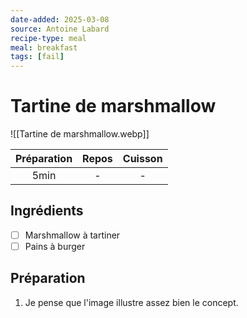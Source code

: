 ```yaml
---
date-added: 2025-03-08
source: Antoine Labard
recipe-type: meal
meal: breakfast
tags: [fail]
---
```


# Tartine de marshmallow

![[Tartine de marshmallow.webp]]

| Préparation | Repos | Cuisson |
|:-----------:|:-----:|:-------:|
|    5min     |   -   |    -    |

## Ingrédients

- [ ] Marshmallow à tartiner
- [ ] Pains à burger

## Préparation

1. Je pense que l'image illustre assez bien le concept.
